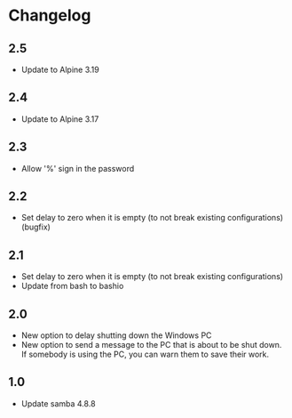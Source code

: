 # Changelog

## 2.5

- Update to Alpine 3.19

## 2.4

- Update to Alpine 3.17

## 2.3

- Allow '%' sign in the password

## 2.2

- Set delay to zero when it is empty (to not break existing configurations) (bugfix)

## 2.1

- Set delay to zero when it is empty (to not break existing configurations)
- Update from bash to bashio

## 2.0

- New option to delay shutting down the Windows PC
- New option to send a message to the PC that is about to be shut down. If somebody is using the PC, you can warn them to save their work.

## 1.0

- Update samba 4.8.8
